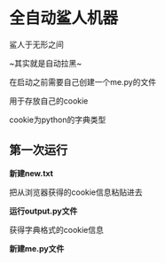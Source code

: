 # 全自动鲨人机器

鲨人于无形之间

~其实就是自动拉黑~

在启动之前需要自己创建一个me.py的文件

用于存放自己的cookie

cookie为python的字典类型

## 第一次运行

**新建new.txt**

把从浏览器获得的cookie信息粘贴进去

**运行output.py文件**

获得字典格式的cookie信息

**新建me.py文件**